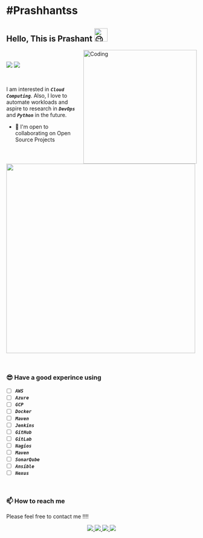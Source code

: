 # #Prashhantss

## Hello, This is Prashant <img src="https://fonts.gstatic.com/s/e/notoemoji/latest/1f609/512.gif" alt="😉" width="35" height="35">

<img align="right" alt="Coding" width="300" src="https://cdn.dribbble.com/users/1162077/screenshots/3848914/programmer.gif">
<br />
<p align="left">
  <img src="https://skillicons.dev/icons?i=aws,gcp,azure,git,jenkins,docker,kubernetes,linux,mongodb,postgres,"/>
  <img src="https://skillicons.dev/icons?i=ansible,github,githubactions,gitlab,gradle,nginx,visualstudio,html"/>
</p>
<br />

I am interested in ***`Cloud Computing`***. Also, I love to automate workloads and aspire to research in ***`DevOps`*** and ***`Python`*** in the future.

* 🤝  I'm open to collaborating on Open Source Projects


<p>
  <img src="https://github-readme-stats.vercel.app/api?username=prashhantss" width= "500" />
</p>

<br />

### 😎 Have a good experince using

* [ ] ***`AWS`***
* [ ] ***`Azure`***
* [ ] ***`GCP`***
* [ ] ***`Docker`***
* [ ] ***`Maven`***
* [ ] ***`Jenkins`***
* [ ] ***`GitHub`***
* [ ] ***`GitLab`***
* [ ] ***`Nagios`***
* [ ] ***`Maven`***
* [ ] ***`SonarQube`***
* [ ] ***`Ansible`***
* [ ] ***`Nexus`***

<br />

### 📫 How to reach me

Please feel free to contact me !!!!
<p align="center">
  <a href="https://twitter.com/prashhantss">
    <img src="https://skillicons.dev/icons?i=twitter"/>
  </a>
  <a href="https://www.linkedin.com/in/prashant-patil-563a33166/">
    <img src="https://skillicons.dev/icons?i=linkedin"/>
  </a>
  <a href="mailto:prashhantss@gmail.com">
    <img src="https://img.icons8.com/fluency/48/000000/mail.png"/>
  </a>
  <a href="https://www.instagram.com/prashhantss">
   <img src="https://skillicons.dev/icons?i=instagram" />
  </a>
</p>
